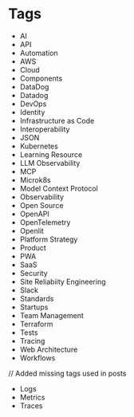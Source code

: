 # Tags

- AI
- API
- Automation
- AWS
- Cloud
- Components
- DataDog
- Datadog
- DevOps
- Identity
- Infrastructure as Code
- Interoperability
- JSON
- Kubernetes
- Learning Resource
- LLM Observability
- MCP
- Microk8s
- Model Context Protocol
- Observability
- Open Source
- OpenAPI
- OpenTelemetry
- Openlit
- Platform Strategy
- Product
- PWA
- SaaS
- Security
- Site Reliabiity Engineering
- Slack
- Standards
- Startups
- Team Management
- Terraform
- Tests
- Tracing
- Web Architecture
- Workflows

// Added missing tags used in posts
- Logs
- Metrics
- Traces

